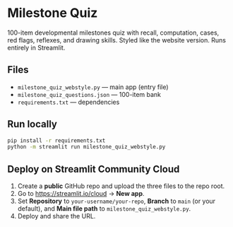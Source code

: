 
# Milestone Quiz

100-item developmental milestones quiz with recall, computation, cases, red flags, reflexes, and drawing skills.
Styled like the website version. Runs entirely in Streamlit.

## Files
- `milestone_quiz_webstyle.py` — main app (entry file)
- `milestone_quiz_questions.json` — 100-item bank
- `requirements.txt` — dependencies

## Run locally
```bash
pip install -r requirements.txt
python -m streamlit run milestone_quiz_webstyle.py
```

## Deploy on Streamlit Community Cloud
1. Create a **public** GitHub repo and upload the three files to the repo root.
2. Go to https://streamlit.io/cloud → **New app**.
3. Set **Repository** to `your-username/your-repo`, **Branch** to `main` (or your default), and **Main file path** to `milestone_quiz_webstyle.py`.
4. Deploy and share the URL.
